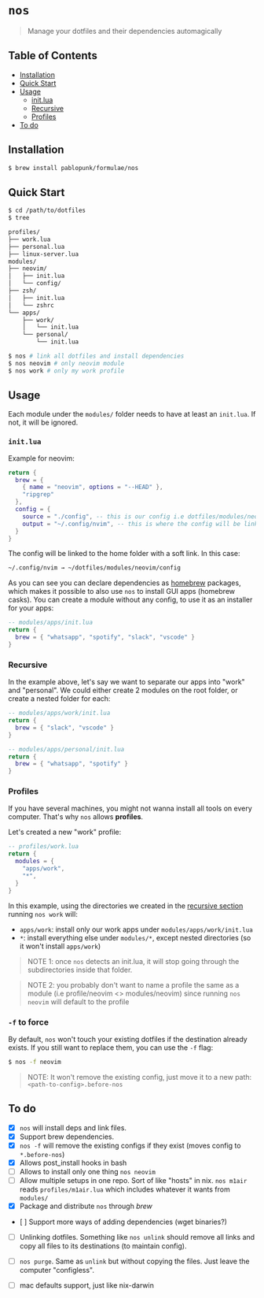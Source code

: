 # `nos`

> Manage your dotfiles and their dependencies automagically

## Table of Contents
- [Installation](#installation)
- [Quick Start](#quick-start)
- [Usage](#usage)
  - [init.lua](#initlua)
  - [Recursive](#recursive)
  - [Profiles](#profiles)
- [To do](#to-do)

## Installation

```bash
$ brew install pablopunk/formulae/nos
```

## Quick Start

```bash
$ cd /path/to/dotfiles
$ tree

profiles/
├── work.lua
├── personal.lua
├── linux-server.lua
modules/
├── neovim/
│   ├── init.lua
│   └── config/
├── zsh/
│   ├── init.lua
│   └── zshrc
└── apps/
    ├── work/
    │   └── init.lua
    └── personal/
        └── init.lua

$ nos # link all dotfiles and install dependencies
$ nos neovim # only neovim module
$ nos work # only my work profile
```

## Usage

Each module under the `modules/` folder needs to have at least an `init.lua`. If not, it will be ignored.

### `init.lua`

Example for neovim:

```lua
return {
  brew = {
    { name = "neovim", options = "--HEAD" },
    "ripgrep"
  },
  config = {
    source = "./config", -- this is our config i.e dotfiles/modules/neovim/config
    output = "~/.config/nvim", -- this is where the config will be linked to
  }
}
```

The config will be linked to the home folder with a soft link. In this case:

```bash
~/.config/nvim → ~/dotfiles/modules/neovim/config
```

As you can see you can declare dependencies as [homebrew](https://brew.sh) packages, which makes it possible to also use `nos` to install GUI apps (homebrew casks). You can create a module without any config, to use it as an installer for your apps:

```lua
-- modules/apps/init.lua
return {
  brew = { "whatsapp", "spotify", "slack", "vscode" }
}
```

### Recursive

In the example above, let's say we want to separate our apps into "work" and "personal". We could either create 2 modules on the root folder, or create a nested folder for each:

```lua
-- modules/apps/work/init.lua
return {
  brew = { "slack", "vscode" }
}
```

```lua
-- modules/apps/personal/init.lua
return {
  brew = { "whatsapp", "spotify" }
}
```

### Profiles

If you have several machines, you might not wanna install all tools on every computer. That's why `nos` allows **profiles**.

Let's created a new "work" profile:

```lua
-- profiles/work.lua
return {
  modules = {
    "apps/work",
    "*",
  }
}
```

In this example, using the directories we created in the [recursive section](#recursive) running `nos work` will:

* `apps/work`: install only our work apps under `modules/apps/work/init.lua`
* `*`: install everything else under `modules/*`, except nested directories (so it won't install `apps/work`)

> NOTE 1: once `nos` detects an init.lua, it will stop going through the subdirectories inside that folder.

> NOTE 2: you probably don't want to name a profile the same as a module (i.e profile/neovim <> modules/neovim)
> since running `nos neovim` will default to the profile

### `-f` to force

By default, `nos` won't touch your existing dotfiles if the destination already exists. If you still want to replace them, you can use the `-f` flag:

```bash
$ nos -f neovim
```

> NOTE: It won't remove the existing config, just move it to a new path: `<path-to-config>.before-nos`

## To do

- [x] `nos` will install deps and link files.
- [x] Support brew dependencies.
- [x] `nos -f` will remove the existing configs if they exist (moves config to `*.before-nos`)
- [x] Allows post_install hooks in bash
- [ ] Allows to install only one thing `nos neovim`
- [ ] Allow multiple setups in one repo. Sort of like "hosts" in nix. `nos m1air` reads `profiles/m1air.lua` which includes whatever it wants from `modules/`
- [x] Package and distribute `nos` through _brew_
- [ ] Support more ways of adding dependencies (wget binaries?)
- [ ] Unlinking dotfiles. Something like `nos unlink` should remove all links and copy all files to its destinations (to maintain config).
- [ ] `nos purge`. Same as `unlink` but without copying the files. Just leave the computer "configless".
- [ ] mac defaults support, just like nix-darwin

